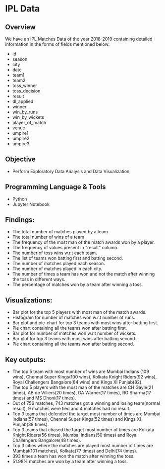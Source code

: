 # IPL Data 

## Overview

We have an IPL Matches Data of the year 2018-2019 containing detailed information in the forms of fields mentioned below: 

- id	
- season	
- city	
- date	
- team1	
- team2	
- toss_winner	
- toss_decision	
- result	
- dl_applied	
- winner	
- win_by_runs	
- win_by_wickets	
- player_of_match	
- venue	
- umpire1	
- umpire2	
- umpire3

## Objective
- Perform Exploratory Data Analysis and Data Visualization

## Programming Language & Tools
- Python 
- Jupyter Notebook

## Findings:
- The total number of matches played by a team
- The total number of wins of a team
- The frequency of the most man of the match awards won by a player.
- The frequency of values present in "result" column.
- The number of toss wins w.r.t each team.
- The list of teams won batting first and batting second. 
- The number of matches played each season.
- The number of matches played in each city. 
- The number of times a team has won and not the match after winning the toss in different ways.
- The percentage of matches won by a team after winning a toss.

## Visualizations:
- Bar plot for the top 5 players with most man of the match awards.
- Histogram for number of matches won w.r.t number of runs.
- Bar plot and pie-chart for top 3 teams with most wins after batting first. 
- Pie chart containing all the teams won after batting first.
- Bar plot for number of matches won w.r.t number of wickets.
- Bar plot for top 3 teams with most wins after batting second.
- Pie chart containing all the teams won after batting second. 

## Key outputs:
- The top 5 team with most number of wins are Mumbai Indians (109 wins), Chennai Super Kings(100 wins), Kolkata Knight Riders(92 wins), Royal Challengers Bangalore(84 wins) and Kings XI Punjab(82).
- The top 5 players with the most man of the matches are CH Gayle(21 times), AB de Villiers(20 times), DA Warner(17 times), RG Sharma(17 times) and MS Dhoni(17 times).
- Out of 756 matches, 743 matches got a winning and losing team(normal result), 9 matches were tied and 4 matches had no result.
- Top 3 teams that defended the target most number of times are Mumbai Indians(57 times), Chennai Super Kings(52 times) and Kings XI Punjab(38 times).
- Top 3 teams that chased the target most number of times are Kolkata Knight Riders(56 times), Mumbai Indians(50 times) and Royal Challengers Bangalore(48 times).
- Top 3 cities where the matches are played most number of times are Mumbai(101 matches), Kolkata(77 times) and Delhi(74 times).
- 393 times a team has won the match after winning the toss.
- 51.98% matches are won by a team after winning a toss.

